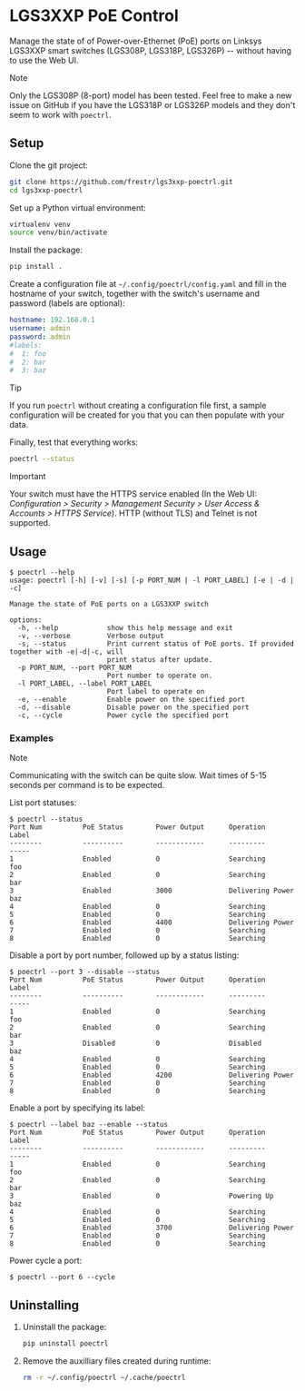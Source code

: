 # LGS3XXP PoE Control

Manage the state of of Power-over-Ethernet (PoE) ports on Linksys LGS3XXP smart switches
(LGS308P, LGS318P, LGS326P) -- without having to use the Web UI.

> [!NOTE]
> Only the LGS308P (8-port) model has been tested. Feel free to make a new issue on GitHub if you
> have the LGS318P or LGS326P models and they don't seem to work with `poectrl`.

## Setup

Clone the git project:

```sh
git clone https://github.com/frestr/lgs3xxp-poectrl.git
cd lgs3xxp-poectrl
```

Set up a Python virtual environment:

```sh
virtualenv venv
source venv/bin/activate
```

Install the package:

```sh
pip install .
```

Create a configuration file at `~/.config/poectrl/config.yaml` and fill in the hostname of your
switch, together with the switch's username and password (labels are optional):

```yaml
hostname: 192.168.0.1
username: admin
password: admin
#labels:
#  1: foo
#  2: bar
#  3: baz
```

> [!TIP]
> If you run `poectrl` without creating a configuration file first, a sample configuration will be
> created for you that you can then populate with your data.

Finally, test that everything works:

```sh
poectrl --status
```

> [!IMPORTANT]
> Your switch must have the HTTPS service enabled (In the Web UI:
> _Configuration > Security > Management Security > User Access & Accounts > HTTPS Service_).
> HTTP (without TLS) and Telnet is not supported.

## Usage

```console
$ poectrl --help
usage: poectrl [-h] [-v] [-s] [-p PORT_NUM | -l PORT_LABEL] [-e | -d | -c]

Manage the state of PoE ports on a LGS3XXP switch

options:
  -h, --help            show this help message and exit
  -v, --verbose         Verbose output
  -s, --status          Print current status of PoE ports. If provided together with -e|-d|-c, will
                        print status after update.
  -p PORT_NUM, --port PORT_NUM
                        Port number to operate on.
  -l PORT_LABEL, --label PORT_LABEL
                        Port label to operate on
  -e, --enable          Enable power on the specified port
  -d, --disable         Disable power on the specified port
  -c, --cycle           Power cycle the specified port
```

### Examples

> [!NOTE]
> Communicating with the switch can be quite slow. Wait times of 5-15 seconds per command is to be
> expected.

List port statuses:

```console
$ poectrl --status
Port Num          PoE Status        Power Output      Operation         Label
--------          ----------        ------------      ---------         -----
1                 Enabled           0                 Searching         foo
2                 Enabled           0                 Searching         bar
3                 Enabled           3000              Delivering Power  baz
4                 Enabled           0                 Searching
5                 Enabled           0                 Searching
6                 Enabled           4400              Delivering Power
7                 Enabled           0                 Searching
8                 Enabled           0                 Searching
```

Disable a port by port number, followed up by a status listing:

```console
$ poectrl --port 3 --disable --status
Port Num          PoE Status        Power Output      Operation         Label
--------          ----------        ------------      ---------         -----
1                 Enabled           0                 Searching         foo
2                 Enabled           0                 Searching         bar
3                 Disabled          0                 Disabled          baz
4                 Enabled           0                 Searching
5                 Enabled           0                 Searching
6                 Enabled           4200              Delivering Power
7                 Enabled           0                 Searching
8                 Enabled           0                 Searching
```

Enable a port by specifying its label:

```console
$ poectrl --label baz --enable --status
Port Num          PoE Status        Power Output      Operation         Label
--------          ----------        ------------      ---------         -----
1                 Enabled           0                 Searching         foo
2                 Enabled           0                 Searching         bar
3                 Enabled           0                 Powering Up       baz
4                 Enabled           0                 Searching
5                 Enabled           0                 Searching
6                 Enabled           3700              Delivering Power
7                 Enabled           0                 Searching
8                 Enabled           0                 Searching
```

Power cycle a port:

```console
$ poectrl --port 6 --cycle
```

## Uninstalling

1. Uninstall the package:
   ```sh
   pip uninstall poectrl
   ```
2. Remove the auxilliary files created during runtime:
   ```sh
   rm -r ~/.config/poectrl ~/.cache/poectrl
   ```